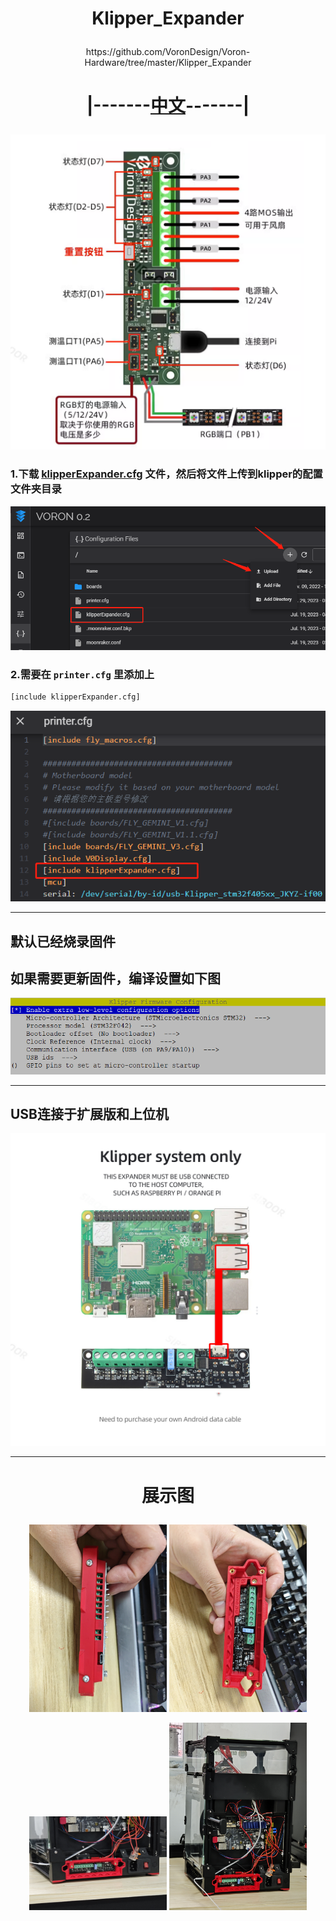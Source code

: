 # <p align="center">Klipper_Expander</p>    
<p align="center">https://github.com/VoronDesign/Voron-Hardware/tree/master/Klipper_Expander</p>    

# <p align="center">|-------[中文](/CNREADME.md "中文说明")-------|</p>    
<p align="center" >
    <img  src="/images/中文版接线.png">
</p>    

### 1.下载 [klipperExpander.cfg](/klipperExpander.cfg) 文件，然后将文件上传到klipper的配置文件夹目录   
![](/images/1.png)    
### 2.需要在 `printer.cfg` 里添加上    
```Bash
[include klipperExpander.cfg]
```    
![](/images/2.png)     

------------------------------------------------------------    

## 默认已经烧录固件
## 如果需要更新固件，编译设置如下图    
<img  src="/images/Menuconfig_Options.png">    

------------------------------------------------------------ 

## USB连接于扩展版和上位机    
<img src="/images/4.jpg" width="550" height="500">    

------------------------------------------------------------    
# <p align="center">展示图</p>    
<p align="center" >
    <img  src="/images/Show1.jpg" width="220" height="300">
    <img  src="/images/Show2.jpg" width="220" height="300">
</p>
<p align="center" >
    <img  src="/images/Show3.jpg" width="220" height="150">
    <img  src="/images/Show4.jpg" width="220" height="300">
</p>    
